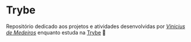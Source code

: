 # Trybe

Repositório dedicado aos projetos e atividades desenvolvidas por _[Vinicius de Medeiros](https://www.linkedin.com/in/vinicius-medeiros-a081721ab/)_ enquanto estuda na [Trybe](https://www.betrybe.com/) :rocket:
